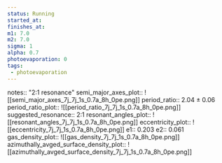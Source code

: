 ```yaml
---
status: Running
started_at:
finishes_at:
m1: 7.0
m2: 7.0
sigma: 1
alpha: 0.7
photoevaporation: 0
tags:
 - photoevaporation
---
```


notes:: "2:1 resonance"
semi_major_axes_plot:: ![[semi_major_axes_7j_7j_1s_0.7a_8h_0pe.png]]
period_ratio:: 2.04 ± 0.06
period_ratio_plot:: ![[period_ratio_7j_7j_1s_0.7a_8h_0pe.png]]
suggested_resonance:: 2:1
resonant_angles_plot:: ![[resonant_angles_7j_7j_1s_0.7a_8h_0pe.png]]
eccentricity_plot:: ![[eccentricity_7j_7j_1s_0.7a_8h_0pe.png]]
e1:: 0.203
e2:: 0.061
gas_density_plot:: ![[gas_density_7j_7j_1s_0.7a_8h_0pe.png]]
azimuthally_avged_surface_density_plot:: ![[azimuthally_avged_surface_density_7j_7j_1s_0.7a_8h_0pe.png]]
